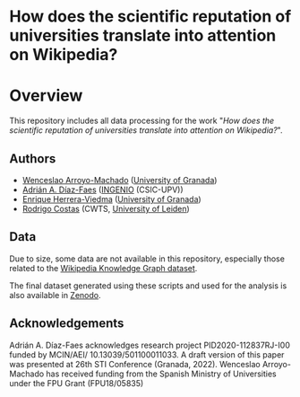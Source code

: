 # How does the scientific reputation of universities translate into attention on Wikipedia?

# Overview
This repository includes all data processing for the work "*How does the scientific reputation of universities translate into attention on Wikipedia?*".

## Authors
* [Wenceslao Arroyo-Machado](https://orcid.org/0000-0001-9437-8757) ([University of Granada](https://ror.org/04njjy449))
* [Adrián A. Díaz-Faes](https://orcid.org/0000-0003-1928-4608) ([INGENIO](https://ror.org/02rgtxm82) (CSIC-UPV))
* [Enrique Herrera-Viedma](https://orcid.org/0000-0002-7922-4984) ([University of Granada](https://ror.org/04njjy449))
* [Rodrigo Costas](https://orcid.org/0000-0002-7465-6462) (CWTS, [University of Leiden](https://ror.org/027bh9e22))

## Data
Due to size, some data are not available in this repository, especially those related to the [Wikipedia Knowledge Graph dataset](https://doi.org/10.5281/zenodo.6346899).

The final dataset generated using these scripts and used for the analysis is also available in [Zenodo](https://doi.org/10.5281/zenodo.8092480).

## Acknowledgements
Adrián A. Díaz-Faes acknowledges research project PID2020-112837RJ-I00 funded by MCIN/AEI/ 10.13039/501100011033. A draft version of this paper was presented at 26th STI Conference (Granada, 2022). Wenceslao Arroyo-Machado has received funding from the Spanish Ministry of Universities under the FPU Grant (FPU18/05835)
